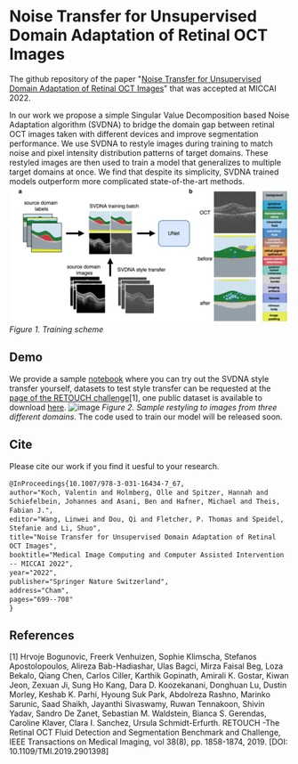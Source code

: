 # Noise Transfer for Unsupervised Domain Adaptation of Retinal OCT Images

The github repository of the paper "[Noise Transfer for Unsupervised Domain Adaptation of Retinal OCT Images](http://arxiv.org/abs/2209.08097)" that was accepted at MICCAI 2022.

In our work we propose a simple Singular Value Decomposition based Noise Adaptation algorithm (SVDNA) to bridge the domain gap between retinal OCT images taken with different devices and improve segmentation performance. We use SVDNA to restyle images during training to match noise and pixel intensity distribution patterns of target domains. These restyled images are then used to train a model that generalizes to multiple target domains at once. We find that despite its simplicity, SVDNA trained models outperform more complicated state-of-the-art methods.
![image](fig1.jpg)
*Figure 1. Training scheme* 

## Demo
We provide a sample [notebook](https://colab.research.google.com/drive/1SO57y3u4JxGkltChlX6kVAnGLLYeRev0#scrollTo=Y8d3_BPrBjW0) where you can try out the SVDNA style transfer yourself, datasets to test style transfer can be requested at the [page of the RETOUCH challenge](https://retouch.grand-challenge.org/)[1], one public dataset is available to download [here](https://www.kaggle.com/datasets/paultimothymooney/farsiu-2014). 
![image](svdna_style_transfer.png)
*Figure 2. Sample restyling to images from three different domains*. 
The code used to train our model will be released soon.

## Cite
Please cite our work if you find it uesful to your research.
```
@InProceedings{10.1007/978-3-031-16434-7_67,
author="Koch, Valentin and Holmberg, Olle and Spitzer, Hannah and Schiefelbein, Johannes and Asani, Ben and Hafner, Michael and Theis, Fabian J.",
editor="Wang, Linwei and Dou, Qi and Fletcher, P. Thomas and Speidel, Stefanie and Li, Shuo",
title="Noise Transfer for Unsupervised Domain Adaptation of Retinal OCT Images",
booktitle="Medical Image Computing and Computer Assisted Intervention -- MICCAI 2022",
year="2022",
publisher="Springer Nature Switzerland",
address="Cham",
pages="699--708"
}

```
## References

[1] Hrvoje Bogunovic, Freerk Venhuizen, Sophie Klimscha, Stefanos Apostolopoulos, Alireza Bab-Hadiashar, Ulas Bagci, Mirza Faisal Beg, Loza Bekalo, Qiang Chen, Carlos Ciller, Karthik Gopinath, Amirali K. Gostar, Kiwan Jeon, Zexuan Ji, Sung Ho Kang, Dara D. Koozekanani, Donghuan Lu, Dustin Morley, Keshab K. Parhi, Hyoung Suk Park, Abdolreza Rashno, Marinko Sarunic, Saad Shaikh, Jayanthi Sivaswamy, Ruwan Tennakoon, Shivin Yadav, Sandro De Zanet, Sebastian M. Waldstein, Bianca S. Gerendas, Caroline Klaver, Clara I. Sanchez, Ursula Schmidt-Erfurth. RETOUCH -The Retinal OCT Fluid Detection and Segmentation Benchmark and Challenge, IEEE Transactions on Medical Imaging, vol 38(8), pp. 1858-1874, 2019.
[DOI: 10.1109/TMI.2019.2901398] 
